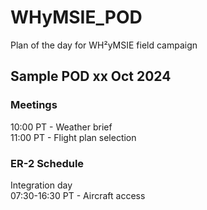 # WHyMSIE_POD
Plan of the day for WH²yMSIE field campaign

## Sample POD xx Oct 2024
### Meetings
10:00 PT - Weather brief  
11:00 PT - Flight plan selection  

### ER-2 Schedule
Integration day  
07:30-16:30 PT - Aircraft access  
